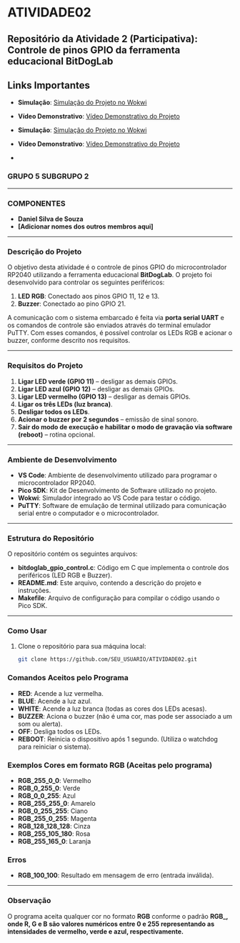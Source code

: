 # ATIVIDADE02
## Repositório da Atividade 2 (Participativa): Controle de pinos GPIO da ferramenta educacional BitDogLab
## Links Importantes

- **Simulação**: [Simulação do Projeto no Wokwi](https://wokwi.com/projects/420513306795728897)
- **Vídeo Demonstrativo**: [Vídeo Demonstrativo do Projeto]([link-do-video](https://youtu.be/eqFk_JDuntc))
- **Simulação**: [Simulação do Projeto no Wokwi](https://wokwi.com/projects/420513306795728897)
- **Vídeo Demonstrativo**: [Vídeo Demonstrativo do Projeto](https://youtu.be/eqFk_JDuntc)

- 
### GRUPO 5 SUBGRUPO 2

---

### COMPONENTES

- **Daniel Silva de Souza**
- **[Adicionar nomes dos outros membros aqui]**

---

### Descrição do Projeto

O objetivo desta atividade é o controle de pinos GPIO do microcontrolador RP2040 utilizando a ferramenta educacional **BitDogLab**. O projeto foi desenvolvido para controlar os seguintes periféricos:

1. **LED RGB**: Conectado aos pinos GPIO 11, 12 e 13.
2. **Buzzer**: Conectado ao pino GPIO 21.

A comunicação com o sistema embarcado é feita via **porta serial UART** e os comandos de controle são enviados através do terminal emulador PuTTY. Com esses comandos, é possível controlar os LEDs RGB e acionar o buzzer, conforme descrito nos requisitos.

---

### Requisitos do Projeto

1. **Ligar LED verde (GPIO 11)** – desligar as demais GPIOs.
2. **Ligar LED azul (GPIO 12)** – desligar as demais GPIOs.
3. **Ligar LED vermelho (GPIO 13)** – desligar as demais GPIOs.
4. **Ligar os três LEDs (luz branca)**.
5. **Desligar todos os LEDs**.
6. **Acionar o buzzer por 2 segundos** – emissão de sinal sonoro.
7. **Sair do modo de execução e habilitar o modo de gravação via software (reboot)** – rotina opcional.

---

### Ambiente de Desenvolvimento

- **VS Code**: Ambiente de desenvolvimento utilizado para programar o microcontrolador RP2040.
- **Pico SDK**: Kit de Desenvolvimento de Software utilizado no projeto.
- **Wokwi**: Simulador integrado ao VS Code para testar o código.
- **PuTTY**: Software de emulação de terminal utilizado para comunicação serial entre o computador e o microcontrolador.

---

### Estrutura do Repositório

O repositório contém os seguintes arquivos:

- **bitdoglab_gpio_control.c**: Código em C que implementa o controle dos periféricos (LED RGB e Buzzer).
- **README.md**: Este arquivo, contendo a descrição do projeto e instruções.
- **Makefile**: Arquivo de configuração para compilar o código usando o Pico SDK.

---

### Como Usar

1. Clone o repositório para sua máquina local:

   ```bash
   git clone https://github.com/SEU_USUARIO/ATIVIDADE02.git


### Comandos Aceitos pelo Programa

- **RED**: Acende a luz vermelha.
- **BLUE**: Acende a luz azul.
- **WHITE**: Acende a luz branca (todas as cores dos LEDs acesas).
- **BUZZER**: Aciona o buzzer (não é uma cor, mas pode ser associado a um som ou alerta).
- **OFF**: Desliga todos os LEDs.
- **REBOOT**: Reinicia o dispositivo após 1 segundo. (Utiliza o watchdog para reiniciar o sistema).

### Exemplos Cores em formato RGB (Aceitas pelo programa)

- **RGB_255_0_0**: Vermelho
- **RGB_0_255_0**: Verde
- **RGB_0_0_255**: Azul
- **RGB_255_255_0**: Amarelo
- **RGB_0_255_255**: Ciano
- **RGB_255_0_255**: Magenta
- **RGB_128_128_128**: Cinza
- **RGB_255_105_180**: Rosa
- **RGB_255_165_0**: Laranja

### Erros

- **RGB_100_100**: Resultado em mensagem de erro (entrada inválida).

---

### Observação

O programa aceita qualquer cor no formato **RGB** conforme o padrão **RGB_<R>_<G>_<B>**, onde **R**, **G** e **B** são valores numéricos entre 0 e 255 representando as intensidades de vermelho, verde e azul, respectivamente.
